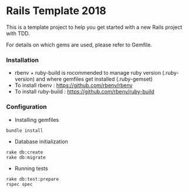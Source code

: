 # Rails Template 2018

This is a template project to help you get started with a new Rails project with TDD.

For details on which gems are used, please refer to Gemfile.

### Installation

- rbenv + ruby-build is rocommended to manage ruby version (.ruby-version) and where gemfiles get installed (.ruby-gemset)
- To install rbenv : https://github.com/rbenv/rbenv
- To install ruby-build : https://github.com/rbenv/ruby-build

### Configuration

* Installing gemfiles
```
bundle install
```

* Database initialization
```
rake db:create
rake db:migrate
```

* Running tests

```
rake db:test:prepare
rspec spec
```


